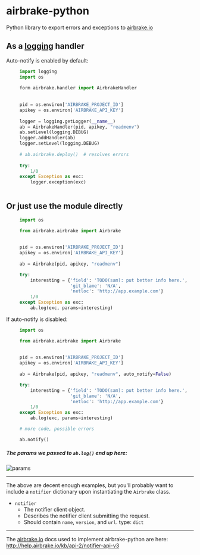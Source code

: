 airbrake-python
===============

Python library to export errors and exceptions to [airbrake.io](https://airbrake.io/)


As a [logging](http://docs.python.org/2/library/logging.html) handler
-----------------------------------

Auto-notify is enabled by default:

```python
     import logging
     import os
     
     form airbrake.handler import AirbrakeHandler
     
     
     pid = os.environ['AIRBRAKE_PROJECT_ID']
     apikey = os.environ['AIRBRAKE_API_KEY']
     
     logger = logging.getLogger(__name__)
     ab = AirbrakeHandler(pid, apikey, "readmenv")
     ab.setLevel(logging.DEBUG)
     logger.addHandler(ab)
     logger.setLevel(logging.DEBUG)
     
     # ab.airbrake.deploy()  # resolves errors
     
     try:
         1/0
     except Exception as exc:
         logger.exception(exc)
         
```

Or just use the module directly
------------
```python
     import os

     from airbrake.airbrake import Airbrake
     
     
     pid = os.environ['AIRBRAKE_PROJECT_ID']
     apikey = os.environ['AIRBRAKE_API_KEY']
     
     ab = Airbrake(pid, apikey, "readmenv")

     try:
         interesting = {'field': 'TODO(sam): put better info here.',
                        'git_blame': 'N/A',
                        'netloc': 'http://app.example.com'}
         1/0
     except Exception as exc:
         ab.log(exc, params=interesting)
```



If auto-notify is disabled:

```python
     import os

     from airbrake.airbrake import Airbrake
     
     
     pid = os.environ['AIRBRAKE_PROJECT_ID']
     apikey = os.environ['AIRBRAKE_API_KEY']
     
     ab = Airbrake(pid, apikey, "readmenv", auto_notify=False)

     try:
         interesting = {'field': 'TODO(sam): put better info here.',
                        'git_blame': 'N/A',
                        'netloc': 'http://app.example.com'}
         1/0
     except Exception as exc:
         ab.log(exc, params=interesting)

     # more code, possible errors

     ab.notify()
```

##### The params we passed to `ab.log()` end up here:  

![params](https://raw.github.com/smlstvnh/airbrake-python/master/data/airbrake_params.png)


-------


The above are decent enough examples, but you'll probably want to  
include a `notifier` dictionary upon instantiating the `Airbrake` class.

* `notifier`
  * The notifier client object.
  * Describes the notifier client submitting the request.
  * Should contain `name`, `version`, and `url`. type: `dict`

-----------------

The [airbrake.io](https://airbrake.io/) docs used to implement airbrake-python are here:
http://help.airbrake.io/kb/api-2/notifier-api-v3
